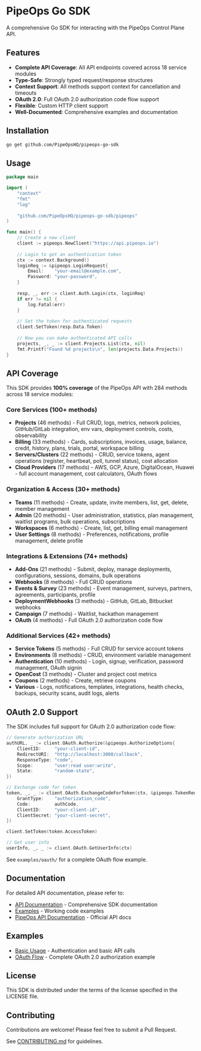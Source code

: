 # PipeOps Go SDK

A comprehensive Go SDK for interacting with the PipeOps Control Plane API.

## Features

- **Complete API Coverage**: All API endpoints covered across 18 service modules
- **Type-Safe**: Strongly typed request/response structures
- **Context Support**: All methods support context for cancellation and timeouts
- **OAuth 2.0**: Full OAuth 2.0 authorization code flow support
- **Flexible**: Custom HTTP client support
- **Well-Documented**: Comprehensive examples and documentation

## Installation

```bash
go get github.com/PipeOpsHQ/pipeops-go-sdk
```

## Usage

```go
package main

import (
    "context"
    "fmt"
    "log"
    
    "github.com/PipeOpsHQ/pipeops-go-sdk/pipeops"
)

func main() {
    // Create a new client
    client := pipeops.NewClient("https://api.pipeops.io")
    
    // Login to get an authentication token
    ctx := context.Background()
    loginReq := &pipeops.LoginRequest{
        Email:    "your-email@example.com",
        Password: "your-password",
    }
    
    resp, _, err := client.Auth.Login(ctx, loginReq)
    if err != nil {
        log.Fatal(err)
    }
    
    // Set the token for authenticated requests
    client.SetToken(resp.Data.Token)
    
    // Now you can make authenticated API calls
    projects, _, _ := client.Projects.List(ctx, nil)
    fmt.Printf("Found %d projects\n", len(projects.Data.Projects))
}
```

## API Coverage

This SDK provides **100% coverage** of the PipeOps API with 284 methods across 18 service modules:

### Core Services (100+ methods)
- **Projects** (46 methods) - Full CRUD, logs, metrics, network policies, GitHub/GitLab integration, env vars, deployment controls, costs, observability
- **Billing** (33 methods) - Cards, subscriptions, invoices, usage, balance, credit, history, plans, trials, portal, workspace billing
- **Servers/Clusters** (22 methods) - CRUD, service tokens, agent operations (register, heartbeat, poll, tunnel status), cost allocation
- **Cloud Providers** (17 methods) - AWS, GCP, Azure, DigitalOcean, Huawei - full account management, cost calculators, OAuth flows

### Organization & Access (30+ methods)
- **Teams** (11 methods) - Create, update, invite members, list, get, delete, member management
- **Admin** (20 methods) - User administration, statistics, plan management, waitlist programs, bulk operations, subscriptions
- **Workspaces** (6 methods) - Create, list, get, billing email management
- **User Settings** (8 methods) - Preferences, notifications, profile management, delete profile

### Integrations & Extensions (74+ methods)
- **Add-Ons** (21 methods) - Submit, deploy, manage deployments, configurations, sessions, domains, bulk operations
- **Webhooks** (8 methods) - Full CRUD operations
- **Events & Survey** (23 methods) - Event management, surveys, partners, agreements, participants, profile
- **DeploymentWebhooks** (3 methods) - GitHub, GitLab, Bitbucket webhooks
- **Campaign** (7 methods) - Waitlist, hackathon management
- **OAuth** (4 methods) - Full OAuth 2.0 authorization code flow

### Additional Services (42+ methods)
- **Service Tokens** (5 methods) - Full CRUD for service account tokens
- **Environments** (8 methods) - CRUD, environment variable management
- **Authentication** (10 methods) - Login, signup, verification, password management, OAuth signin
- **OpenCost** (3 methods) - Cluster and project cost metrics
- **Coupons** (2 methods) - Create, retrieve coupons
- **Various** - Logs, notifications, templates, integrations, health checks, backups, security scans, audit logs, alerts

## OAuth 2.0 Support

The SDK includes full support for OAuth 2.0 authorization code flow:

```go
// Generate authorization URL
authURL, _ := client.OAuth.Authorize(&pipeops.AuthorizeOptions{
    ClientID:     "your-client-id",
    RedirectURI:  "http://localhost:3000/callback",
    ResponseType: "code",
    Scope:        "user:read user:write",
    State:        "random-state",
})

// Exchange code for token
token, _, _ := client.OAuth.ExchangeCodeForToken(ctx, &pipeops.TokenRequest{
    GrantType:    "authorization_code",
    Code:         authCode,
    ClientID:     "your-client-id",
    ClientSecret: "your-client-secret",
})

client.SetToken(token.AccessToken)

// Get user info
userInfo, _, _ := client.OAuth.GetUserInfo(ctx)
```

See `examples/oauth/` for a complete OAuth flow example.

## Documentation

For detailed API documentation, please refer to:
- [API Documentation](docs/README.md) - Comprehensive SDK documentation
- [Examples](examples/) - Working code examples
- [PipeOps API Documentation](https://api.pipeops.io/docs) - Official API docs

## Examples

- [Basic Usage](examples/basic/) - Authentication and basic API calls
- [OAuth Flow](examples/oauth/) - Complete OAuth 2.0 authorization example

## License

This SDK is distributed under the terms of the license specified in the LICENSE file.

## Contributing

Contributions are welcome! Please feel free to submit a Pull Request.

See [CONTRIBUTING.md](CONTRIBUTING.md) for guidelines.
